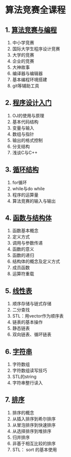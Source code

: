 # 算法竞赛全课程

## 1. [算法竞赛与编程](./算法竞赛与编程)

1. 中小学竞赛
1. 国际大学生程序设计竞赛
1. 大学的竞赛
1. 企业的竞赛
1. 大神故事
1. 编译器与编辑器
1. 基本编程环境搭建
1. git等辅助工具

## 2. [程序设计入门](./程序设计入门)

1. OJ的使用与原理
1. 基本代码结构
1. 变量与输入
1. 数组与指针
1. 输出的格式控制
1. 分支结构
1. 浅谈C与C++


## 3. [循环结构](./数组与循环结构)

1. for循环
1. while与do while
1. 程序的运算量
1. 算法竞赛的输入与输出

## 4. [函数与结构体](./04.函数与结构体)

1. 函数基本概念
1. 定义方式
1. 调用与参数传递
1. 函数的意义
1. 函数的递归
1. 结构体的概念及定义方式
1. 成员函数
1. 运算符重载

## 5. [线性表](./05.线性表)

1. 顺序存储与链式存储
1. 二分查找
1. STL：用vector作为顺序表
1. 链表的基本操作
1. 静态链表
1. 双向链表、循环链表

## 6. [字符串](./06.字符串基础)

1. 字符数组
1. 字符数组读写技巧
1. STL的string
1. 字符串整行读入


## 7. [排序](./07.排序)

1. 排序的概念
1. 从插入排序到希尔排序
1. 从冒泡排序到快速排序
1. 从选择排序到堆排序
1. 归并排序
1. 非基于相互比较的排序
1. STL： sort 的基本使用